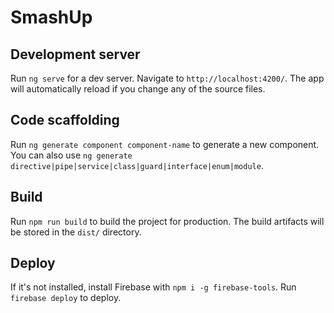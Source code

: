 # SmashUp

## Development server

Run `ng serve` for a dev server. Navigate to `http://localhost:4200/`. The app will automatically reload if you change any of the source files.

## Code scaffolding

Run `ng generate component component-name` to generate a new component. You can also use `ng generate directive|pipe|service|class|guard|interface|enum|module`.

## Build

Run `npm run build` to build the project for production. The build artifacts will be stored in the `dist/` directory.

## Deploy

If it's not installed, install Firebase with `npm i -g firebase-tools`.
Run `firebase deploy` to deploy.